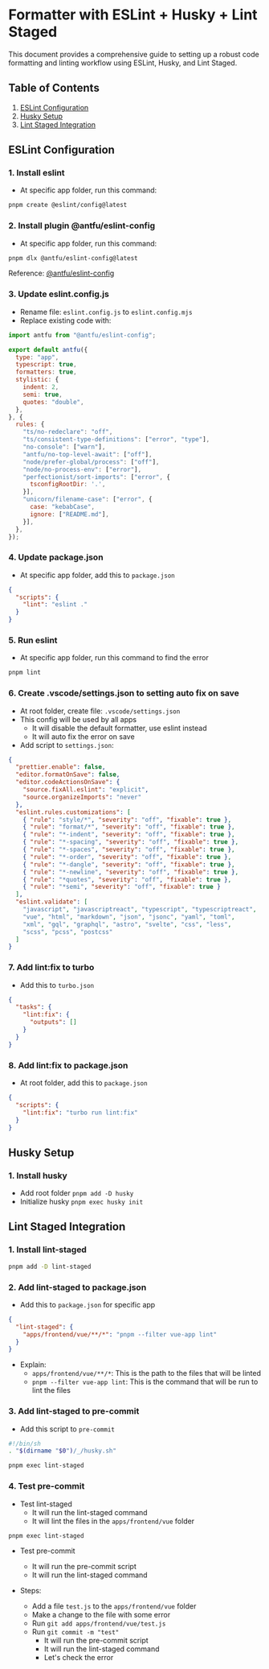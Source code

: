 # Formatter with ESLint + Husky + Lint Staged

This document provides a comprehensive guide to setting up a robust code formatting and linting workflow using ESLint, Husky, and Lint Staged.

## Table of Contents

1. [ESLint Configuration](#eslint-configuration)
2. [Husky Setup](#husky-setup)
3. [Lint Staged Integration](#lint-staged-integration)

## ESLint Configuration

### 1. Install eslint

- At specific app folder, run this command:

```bash
pnpm create @eslint/config@latest
```

### 2. Install plugin @antfu/eslint-config

- At specific app folder, run this command:

```bash
pnpm dlx @antfu/eslint-config@latest
```

Reference: [@antfu/eslint-config](https://github.com/antfu/eslint-config)

### 3. Update eslint.config.js

- Rename file: `eslint.config.js` to `eslint.config.mjs`
- Replace existing code with:

```mjs
import antfu from "@antfu/eslint-config";

export default antfu({
  type: "app",
  typescript: true,
  formatters: true,
  stylistic: {
    indent: 2,
    semi: true,
    quotes: "double",
  },
}, {
  rules: {
    "ts/no-redeclare": "off",
    "ts/consistent-type-definitions": ["error", "type"],
    "no-console": ["warn"],
    "antfu/no-top-level-await": ["off"],
    "node/prefer-global/process": ["off"],
    "node/no-process-env": ["error"],
    "perfectionist/sort-imports": ["error", {
      tsconfigRootDir: '.',
    }],
    "unicorn/filename-case": ["error", {
      case: "kebabCase",
      ignore: ["README.md"],
    }],
  },
});
```

### 4. Update package.json

- At specific app folder, add this to `package.json`

```json
{
  "scripts": {
    "lint": "eslint ."
  }
}
```

### 5. Run eslint

- At specific app folder, run this command to find the error

```bash
pnpm lint
```

### 6. Create .vscode/settings.json to setting auto fix on save

- At root folder, create file: `.vscode/settings.json`
- This config will be used by all apps
  - It will disable the default formatter, use eslint instead
  - It will auto fix the error on save
- Add script to `settings.json`:

```json
{
  "prettier.enable": false,
  "editor.formatOnSave": false,
  "editor.codeActionsOnSave": {
    "source.fixAll.eslint": "explicit",
    "source.organizeImports": "never"
  },
  "eslint.rules.customizations": [
    { "rule": "style/*", "severity": "off", "fixable": true },
    { "rule": "format/*", "severity": "off", "fixable": true },
    { "rule": "*-indent", "severity": "off", "fixable": true },
    { "rule": "*-spacing", "severity": "off", "fixable": true },
    { "rule": "*-spaces", "severity": "off", "fixable": true },
    { "rule": "*-order", "severity": "off", "fixable": true },
    { "rule": "*-dangle", "severity": "off", "fixable": true },
    { "rule": "*-newline", "severity": "off", "fixable": true },
    { "rule": "*quotes", "severity": "off", "fixable": true },
    { "rule": "*semi", "severity": "off", "fixable": true }
  ],
  "eslint.validate": [
    "javascript", "javascriptreact", "typescript", "typescriptreact",
    "vue", "html", "markdown", "json", "jsonc", "yaml", "toml",
    "xml", "gql", "graphql", "astro", "svelte", "css", "less",
    "scss", "pcss", "postcss"
  ]
}
```

### 7. Add lint:fix to turbo

- Add this to `turbo.json`

```json
{
  "tasks": {
    "lint:fix": {
      "outputs": []
    }
  }
}
```

### 8. Add lint:fix to package.json

- At root folder, add this to `package.json`

```json
{
  "scripts": {
    "lint:fix": "turbo run lint:fix"
  }
}
```

## Husky Setup

### 1. Install husky

- Add root folder `pnpm add -D husky`
- Initialize husky `pnpm exec husky init`

## Lint Staged Integration

### 1. Install lint-staged

```bash
pnpm add -D lint-staged
```

### 2. Add lint-staged to package.json

- Add this to `package.json` for specific app

```json
{
  "lint-staged": {
    "apps/frontend/vue/**/*": "pnpm --filter vue-app lint"
  }
}
```

- Explain:
  - `apps/frontend/vue/**/*`: This is the path to the files that will be linted
  - `pnpm --filter vue-app lint`: This is the command that will be run to lint the files

### 3. Add lint-staged to pre-commit

- Add this script to `pre-commit`

```bash
#!/bin/sh
. "$(dirname "$0")/_/husky.sh"

pnpm exec lint-staged
```

### 4. Test pre-commit

- Test lint-staged
  - It will run the lint-staged command
  - It will lint the files in the `apps/frontend/vue` folder

```bash
pnpm exec lint-staged
```

- Test pre-commit
  - It will run the pre-commit script
  - It will run the lint-staged command

- Steps:
  - Add a file `test.js` to the `apps/frontend/vue` folder
  - Make a change to the file with some error
  - Run `git add apps/frontend/vue/test.js`
  - Run `git commit -m "test"`
    - It will run the pre-commit script
    - It will run the lint-staged command
    - Let's check the error
